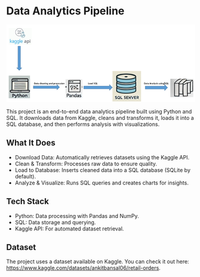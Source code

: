 # Data Analytics Pipeline

![Kaggle, Python, SQL flow diagram](./img/data%20analysis%20pic.PNG)


This project is an end-to-end data analytics pipeline built using Python and SQL. It downloads data from Kaggle, cleans and transforms it, loads it into a SQL database, and then performs analysis with visualizations.

## What It Does

- Download Data: Automatically retrieves datasets using the Kaggle API.
- Clean & Transform: Processes raw data to ensure quality.
- Load to Database: Inserts cleaned data into a SQL database (SQLite by default).
- Analyze & Visualize: Runs SQL queries and creates charts for insights.

## Tech Stack

- Python: Data processing with Pandas and NumPy.
- SQL: Data storage and querying.
- Kaggle API: For automated dataset retrieval.


## Dataset

The project uses a dataset available on Kaggle. You can check it out here: https://www.kaggle.com/datasets/ankitbansal06/retail-orders.
